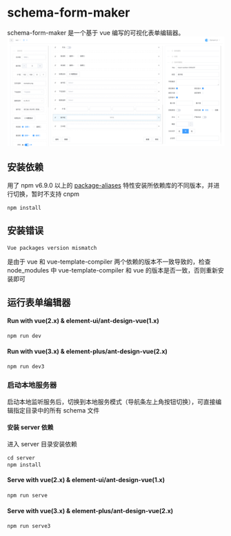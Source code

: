 # schema-form-maker
schema-form-maker 是一个基于 vue 编写的可视化表单编辑器。
![编辑器截屏](/public/screenshot.png)

## 安装依赖
用了 npm v6.9.0 以上的 [package-aliases](https://github.com/npm/rfcs/blob/latest/implemented/0001-package-aliases.md#rationale-and-alternatives) 特性安装所依赖库的不同版本，并进行切换，暂时不支持 cnpm
```
npm install
```
## 安装错误
```
Vue packages version mismatch
```
是由于 vue 和 vue-template-compiler 两个依赖的版本不一致导致的，检查 node_modules 中 vue-template-compiler 和 vue 的版本是否一致，否则重新安装即可

## 运行表单编辑器
#### Run with vue(2.x) & element-ui/ant-design-vue(1.x)
```
npm run dev
```
#### Run with vue(3.x) & element-plus/ant-design-vue(2.x)
```
npm run dev3
```

### 启动本地服务器
启动本地监听服务后，切换到本地服务模式（导航条左上角按钮切换），可直接编辑指定目录中的所有 schema 文件
#### 安装 server 依赖
进入 server 目录安装依赖
```
cd server
npm install
```
#### Serve with vue(2.x) & element-ui/ant-design-vue(1.x)
```
npm run serve
```
#### Serve with vue(3.x) & element-plus/ant-design-vue(2.x)
```
npm run serve3
```
